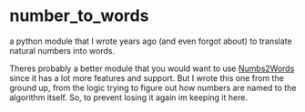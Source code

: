 # number_to_words
a python module that I wrote years ago (and even forgot about) to translate natural numbers into words. 

Theres probably a better module that you would want to use [Numbs2Words](https://github.com/savoirfairelinux/num2words) since it has a lot more features and support. But I wrote this one from the ground up, from the logic trying to figure out how numbers are named to the algorithm itself. So, to prevent losing it again im keeping it here.

